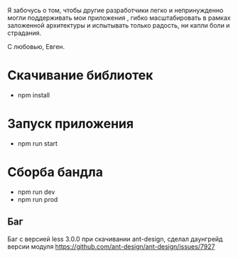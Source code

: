 Я забочусь о том, чтобы другие разработчики легко и непринужденно могли поддерживать мои приложения , гибко масштабировать в рамках заложенной архитектуры и испытывать только радость, ни капли боли и страдания.

   С любовью, Евген.

# Скачивание библиотек
- npm install 

# Запуск приложения 
- npm run start

# Сборба бандла
- npm run dev
- npm run prod


## Баг
Баг с версией less 3.0.0 при скачивании ant-design, сделал даунгрейд версии модуля
https://github.com/ant-design/ant-design/issues/7927